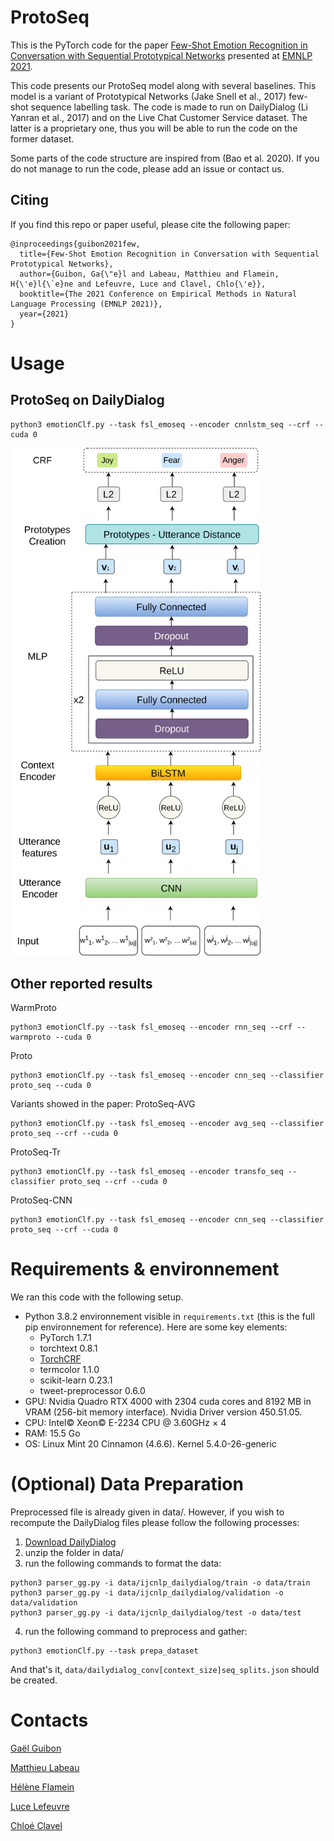 # ProtoSeq
This is the PyTorch code for the paper [Few-Shot Emotion Recognition in Conversation with Sequential Prototypical Networks](https://arxiv.org/abs/2109.09366) presented at [EMNLP 2021](https://2021.emnlp.org/).

This code presents our ProtoSeq model along with several baselines. This model is a variant of Prototypical Networks (Jake Snell et al., 2017) few-shot sequence labelling task. The code is made to run on DailyDialog (Li Yanran et al., 2017) and on the Live Chat Customer Service dataset. The latter is a proprietary one, thus you will be able to run the code on the former dataset.

Some parts of the code structure are inspired from (Bao et al. 2020). If you do not manage to run the code, please add an issue or contact us.

## Citing
If you find this repo or paper useful, please cite the following paper:
```
@inproceedings{guibon2021few,
  title={Few-Shot Emotion Recognition in Conversation with Sequential Prototypical Networks},
  author={Guibon, Ga{\"e}l and Labeau, Matthieu and Flamein, H{\'e}l{\`e}ne and Lefeuvre, Luce and Clavel, Chlo{\'e}},
  booktitle={The 2021 Conference on Empirical Methods in Natural Language Processing (EMNLP 2021)},
  year={2021}
}
```

# Usage

## ProtoSeq on DailyDialog

```
python3 emotionClf.py --task fsl_emoseq --encoder cnnlstm_seq --crf --cuda 0
```

<img src="protoseq.png" alt="ProtoSeq Architecture" width="400px"/>

## Other reported results

WarmProto
```
python3 emotionClf.py --task fsl_emoseq --encoder rnn_seq --crf --warmproto --cuda 0
```
Proto
```
python3 emotionClf.py --task fsl_emoseq --encoder cnn_seq --classifier proto_seq --cuda 0
```

Variants showed in the paper:
ProtoSeq-AVG
```
python3 emotionClf.py --task fsl_emoseq --encoder avg_seq --classifier proto_seq --crf --cuda 0
```

ProtoSeq-Tr
```
python3 emotionClf.py --task fsl_emoseq --encoder transfo_seq --classifier proto_seq --crf --cuda 0
```

ProtoSeq-CNN
```
python3 emotionClf.py --task fsl_emoseq --encoder cnn_seq --classifier proto_seq --crf --cuda 0
```

# Requirements & environnement
We ran this code with the following setup.
- Python 3.8.2 environnement visible in `requirements.txt` (this is the full pip environnement for reference). Here are some key elements:
    - PyTorch 1.7.1
    - torchtext 0.8.1
    - [TorchCRF](https://pypi.org/project/TorchCRF/)
    - termcolor 1.1.0
    - scikit-learn 0.23.1
    - tweet-preprocessor 0.6.0
- GPU: Nvidia Quadro RTX 4000 with 2304 cuda cores and 8192 MB in VRAM (256-bit memory interface). Nvidia Driver version 450.51.05.
- CPU: Intel© Xeon© E-2234 CPU @ 3.60GHz × 4
- RAM: 15.5 Go
- OS: Linux Mint 20 Cinnamon (4.6.6). Kernel 5.4.0-26-generic

# (Optional) Data Preparation
Preprocessed file is already given in data/. However, if you wish to recompute the DailyDialog files please follow the following processes:
1. [Download DailyDialog](http://yanran.li/dailydialog.html)
2. unzip the folder in data/
3. run the following commands to format the data: 
```
python3 parser_gg.py -i data/ijcnlp_dailydialog/train -o data/train 
python3 parser_gg.py -i data/ijcnlp_dailydialog/validation -o data/validation
python3 parser_gg.py -i data/ijcnlp_dailydialog/test -o data/test
```
4. run the following command to preprocess and gather:
```
python3 emotionClf.py --task prepa_dataset
```
And that's it, `data/dailydialog_conv[context_size]seq_splits.json` should be created.

# Contacts

[Gaël Guibon](https://gguibon.github.io/)

[Matthieu Labeau](https://www.telecom-paris.fr/matthieu-labeau?l=en)

[Hélène Flamein](https://fr.linkedin.com/in/h%C3%A9l%C3%A8ne-flamein)

[Luce Lefeuvre](https://fr.linkedin.com/in/luce-lefeuvre-b1753020)

[Chloé Clavel](https://clavel.wp.imt.fr/)



